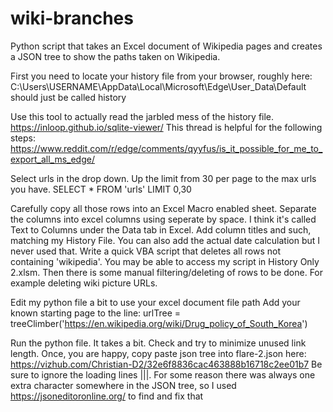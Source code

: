 # wiki-branches
Python script that takes an Excel document of Wikipedia pages and creates a JSON tree to show the paths taken on Wikipedia. 


First you need to locate your history file from your browser, roughly here:
C:\Users\USERNAME\AppData\Local\Microsoft\Edge\User_Data\Default should just be called history

Use this tool to actually read the jarbled mess of the history file.
https://inloop.github.io/sqlite-viewer/
This thread is helpful for the following steps:
https://www.reddit.com/r/edge/comments/qyyfus/is_it_possible_for_me_to_export_all_ms_edge/

Select urls in the drop down.
Up the limit from 30 per page to the max urls you have.
SELECT * FROM 'urls' LIMIT 0,30

Carefully copy all those rows into an Excel Macro enabled sheet. 
Separate the columns into excel columns using seperate by space. I think it's called Text to Columns under the Data tab in Excel.
Add column titles and such, matching my History File.
You can also add the actual date calculation but I never used that.
Write a quick VBA script that deletes all rows not containing 'wikipedia'.
You may be able to access my script in History Only 2.xlsm.
Then there is some manual filtering/deleting of rows to be done. For example deleting wiki picture URLs.

Edit my python file a bit to use your excel document file path
Add your known starting page to the line: urlTree = treeClimber('https://en.wikipedia.org/wiki/Drug_policy_of_South_Korea')

Run the python file. It takes a bit. Check and try to minimize unused link length.
Once, you are happy, copy paste json tree into flare-2.json here:
https://vizhub.com/Christian-D2/32e6f8836cac463888b16718c2ee01b7
Be sure to ignore the loading lines |||. 
For some reason there was always one extra character somewhere in the JSON tree, so I used https://jsoneditoronline.org/ to find and fix that
